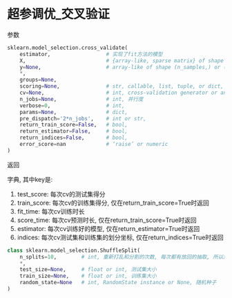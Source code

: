 # 超参调优_交叉验证

[](https://scikit-learn.org/stable/modules/generated/sklearn.model_selection.cross_validate.html#sklearn.model_selection.cross_validate)

参数

```python
sklearn.model_selection.cross_validate(
    estimator,                  # 实现了fit方法的模型
    X,                          # {array-like, sparse matrix} of shape (n_samples, n_features), 输入特征
    y=None,                     # array-like of shape (n_samples,) or (n_samples, n_outputs), 输出标签
    *, 
    groups=None, 
    scoring=None,               # str, callable, list, tuple, or dict, 评估的方式
    cv=None,                    # int, cross-validation generator or an iterable, 默认: 5折StratifiedKFold; int: 指定折数StratifiedKFold; generator: CV Spliter; iterable: ?.
    n_jobs=None,                # int, 并行度
    verbose=0,                  # int, 
    params=None,                # dict, 
    pre_dispatch='2*n_jobs',    # int or str, 
    return_train_score=False,   # bool, 
    return_estimator=False,     # bool,
    return_indices=False,       # bool, 
    error_score=nan             # ‘raise’ or numeric
)

```

返回

字典, 其中key是:
1. test_score: 每次cv的测试集得分
2. train_score: 每次cv的训练集得分, 仅在return_train_score=True时返回
3. fit_time: 每次cv训练时长
4. score_time: 每次cv预测时长, 仅在return_train_score=True时返回
5. estimator: 每次cv训练好的模型, 仅在return_estimator=True时返回
6. indices: 每次cv测试集和训练集的划分坐标, 仅在return_indices=True时返回





```python
class sklearn.model_selection.ShuffleSplit(
    n_splits=10,        # int, 重新打乱和分割的次数, 每次都有放回的抽取, 所以测试集和测试集, 训练集和训练集可能相同, 但是测试集和训练集不会相同
    *, 
    test_size=None,     # float or int, 测试集大小
    train_size=None,    # float or int, 训练集大小
    random_state=None   # int, RandomState instance or None, 随机种子
)
```


















